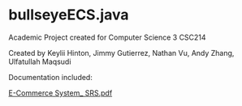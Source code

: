 # bullseyeECS.java

Academic Project created for Computer Science 3 CSC214

Created by Keylii Hinton, Jimmy Gutierrez, Nathan Vu, Andy Zhang, Ulfatullah Maqsudi

Documentation included:

[E-Commerce System_ SRS.pdf](https://github.com/azhang777/bullseyeECS.java/files/10333589/E-Commerce.System_.SRS.pdf)
